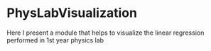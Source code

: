 # PhysLabVisualization
Here I present a module that helps to visualize the linear regression performed in 1st year physics lab
